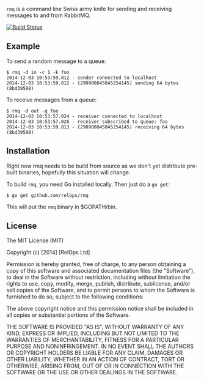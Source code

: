 `rmq` is a command line Swiss army knife for sending and receiving messages to and from RabbitMQ.

[![Build Status](https://travis-ci.org/relops/rmq.png?branch=master)](https://travis-ci.org/relops/rmq)

Example
-------

To send a random message to a queue:

```
$ rmq -d in -c 1 -k foo
2014-12-03 10:53:59.812 - sender connected to localhost
2014-12-03 10:53:59.812 - [290980845845254145] sending 64 bytes (8bd39598)
```

To receive messages from a queue:

```
$ rmq -d out -q foo
2014-12-03 10:53:57.024 - receiver connected to localhost
2014-12-03 10:53:57.026 - receiver subscribed to queue: foo
2014-12-03 10:53:59.813 - [290980845845254145] receiving 64 bytes (8bd39598)
```

Installation
------------

Right now rmq needs to be build from source as we don't yet distribute pre-built binaries, hopefully this situation will change.

To build `rmq`, you need Go installed locally. Then just do a `go get`:

```
$ go get github.com/relops/rmq
```

This will put the `rmq` binary in $GOPATH/bin.

License
-------

The MIT License (MIT)

Copyright (c) [2014] [RelOps Ltd]

Permission is hereby granted, free of charge, to any person obtaining a copy
of this software and associated documentation files (the "Software"), to deal
in the Software without restriction, including without limitation the rights
to use, copy, modify, merge, publish, distribute, sublicense, and/or sell
copies of the Software, and to permit persons to whom the Software is
furnished to do so, subject to the following conditions:

The above copyright notice and this permission notice shall be included in all
copies or substantial portions of the Software.

THE SOFTWARE IS PROVIDED "AS IS", WITHOUT WARRANTY OF ANY KIND, EXPRESS OR
IMPLIED, INCLUDING BUT NOT LIMITED TO THE WARRANTIES OF MERCHANTABILITY,
FITNESS FOR A PARTICULAR PURPOSE AND NONINFRINGEMENT. IN NO EVENT SHALL THE
AUTHORS OR COPYRIGHT HOLDERS BE LIABLE FOR ANY CLAIM, DAMAGES OR OTHER
LIABILITY, WHETHER IN AN ACTION OF CONTRACT, TORT OR OTHERWISE, ARISING FROM,
OUT OF OR IN CONNECTION WITH THE SOFTWARE OR THE USE OR OTHER DEALINGS IN THE
SOFTWARE.